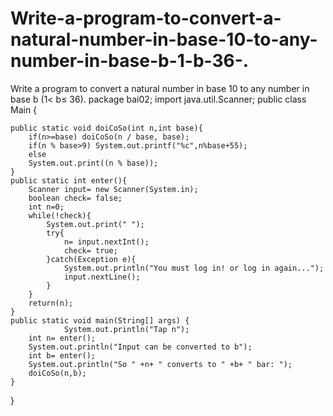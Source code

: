# Write-a-program-to-convert-a-natural-number-in-base-10-to-any-number-in-base-b-1-b-36-.
Write a program to convert a natural number in base 10 to any number in base b (1&lt; b≤ 36).
package bai02;
import java.util.Scanner;
public class Main {
 
    public static void doiCoSo(int n,int base){
        if(n>=base) doiCoSo(n / base, base);
        if(n % base>9) System.out.printf("%c",n%base+55);
        else
        System.out.print((n % base));
    }
    public static int enter(){
        Scanner input= new Scanner(System.in);
        boolean check= false;
        int n=0;
        while(!check){
            System.out.print(" ");
            try{
                n= input.nextInt();
                check= true;
            }catch(Exception e){
                System.out.println("You must log in! or log in again...");
                input.nextLine();
            }
        }
        return(n);
    }
    public static void main(String[] args) {
                System.out.println("Tap n");
        int n= enter();
        System.out.println("Input can be converted to b");
        int b= enter();
        System.out.println("So " +n+ " converts to " +b+ " bar: ");
        doiCoSo(n,b);
    }
 
}
